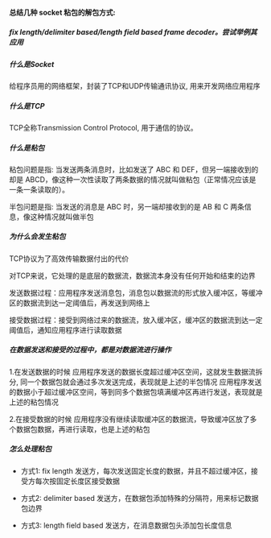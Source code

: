 #### 总结几种 socket 粘包的解包方式: 
##### fix length/delimiter based/length field based frame decoder。尝试举例其应用

##### 什么是Socket
给程序员用的网络框架，封装了TCP和UDP传输通讯协议, 用来开发网络应用程序

##### 什么是TCP
TCP全称Transmission Control Protocol, 用于通信的协议。

##### 什么是粘包
粘包问题是指: 当发送两条消息时，比如发送了 ABC 和 DEF，但另一端接收到的却是 ABCD，像这种一次性读取了两条数据的情况就叫做粘包（正常情况应该是一条一条读取的）。

半包问题是指: 当发送的消息是 ABC 时，另一端却接收到的是 AB 和 C 两条信息，像这种情况就叫做半包

##### 为什么会发生粘包
TCP协议为了高效传输数据付出的代价

对TCP来说，它处理的是底层的数据流，数据流本身没有任何开始和结束的边界

发送数据过程：应用程序发送消息包，消息包以数据流的形式放入缓冲区，等缓冲区的数据流到达一定阈值后，再发送到网络上

接受数据过程：接受到网络过来的数据流，放入缓冲区，缓冲区的数据流到达一定阈值后，通知应用程序进行读取数据

##### 在数据发送和接受的过程中，都是对数据流进行操作
1.在发送数据的时候
应用程序发送的数据长度超过缓冲区空间，这就发生数据流拆分, 同一个数据包就会通过多次发送完成，表现就是上述的半包情况
应用程序发送的数据小于超过缓冲区空间，等到同多个数据包填满缓冲区再进行发送，表现就是上述的粘包情况

2.在接受数据的时候
应用程序没有继续读取缓冲区的数据流，导致缓冲区放了多个数据包数据，再进行读取，也是上述的粘包

##### 怎么处理粘包
- 方式1: fix length
发送方，每次发送固定长度的数据，并且不超过缓冲区，接受方每次按固定长度区接受数据

- 方式2: delimiter based
发送方，在数据包添加特殊的分隔符，用来标记数据包边界

- 方式3: length field based
发送方，在消息数据包头添加包长度信息
